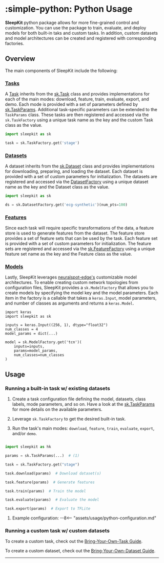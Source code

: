 # :simple-python: Python Usage

__SleepKit__ python package allows for more fine-grained control and customization. You can use the package to train, evaluate, and deploy models for both built-in taks and custom tasks. In addition, custom datasets and model architectures can be created and registered with corresponding factories.

## <span class="sk-h2-span">Overview</span>

The main components of SleepKit include the following:

### [Tasks](../tasks/index.md)

A [Task](../tasks/index.md) inherits from the [sk.Task](/sleepkit/api/sleepkit/tasks/task) class and provides implementations for each of the main modes: download, feature, train, evaluate, export, and demo. Each mode is provided with a set of parameters defined by [sk.TaskParams](/sleepkit/api/sleepkit/defines). Additional task-specific parameters can be extended to the `TaskParams` class. These tasks are then registered and accessed via the `sk.TaskFactory` using a unique task name as the key and the custom Task class as the value.

```py linenums="1"
import sleepkit as sk

task = sk.TaskFactory.get('stage')
```

### [Datasets](../datasets/index.md)

A dataset inherits from the [sk.Dataset](/sleepkit/api/sleepkit/datasets/dataset) class and provides implementations for downloading, preparing, and loading the dataset. Each dataset is provided with a set of custom parameters for initialization. The datasets are registered and accessed via the [DatasetFactory](/sleepkit/api/sleepkit/datasets/factory) using a unique dataset name as the key and the Dataset class as the value.

```py linenums="1"
import sleepkit as sk

ds = sk.DatasetFactory.get('ecg-synthetic')(num_pts=100)
```

### [Features](../features/index.md)

Since each task will require specific transformations of the data, a feature store is used to generate features from the dataset. The feature store provides a set of feature sets that can be used by the task. Each feature set is provided with a set of custom parameters for initialization. The feature sets are registered and accessed via the [sk.FeatureFactory](/sleepkit/api/sleepkit/features/factory) using a unique feature set name as the key and the Feature class as the value.



### [Models](../models/index.md)

Lastly, SleepKit leverages [neuralspot-edge's](https://ambiqai.github.io/neuralspot-edge/) customizable model architectures. To enable creating custom network topologies from configuration files, SleepKit provides a `sk.ModelFactory` that allows you to create models by specifying the model key and the model parameters. Each item in the factory is a callable that takes a `keras.Input`, model parameters, and number of classes as arguments and returns a `keras.Model`.

```
import keras
import sleepkit as sk

inputs = keras.Input((256, 1), dtype="float32")
num_classes = 4
model_params = dict(...)

model = sk.ModelFactory.get('tcn')(
    inputs=inputs,
    params=model_params,
    num_classes=num_classes
)

```

## <span class="sk-h2-span">Usage</span>

### Running a built-in task w/ existing datasets

1. Create a task configuration file defining the model, datasets, class labels, mode parameters, and so on. Have a look at the [sk.TaskParams](../modes/configuration.md#taskparams) for more details on the available parameters.

2. Leverage `sk.TaskFactory` to get the desired built-in task.

3. Run the task's main modes: `download`, `feature`, `train`, `evaluate`, `export`, and/or `demo`.


```py linenums="1"

import sleepkit as hk

params = sk.TaskParams(...)  # (1)

task = sk.TaskFactory.get("stage")

task.download(params)  # Download dataset(s)

task.feature(params)  # Generate features

task.train(params)  # Train the model

task.evaluate(params)  # Evaluate the model

task.export(params)  # Export to TFLite

```

1. Example configuration:
--8<-- "assets/usage/python-configuration.md"

### Running a custom task w/ custom datasets

To create a custom task, check out the [Bring-Your-Own-Task Guide](../tasks/byot.md).

To create a custom dataset, check out the [Bring-Your-Own-Dataset Guide](../datasets/byod.md).

---
